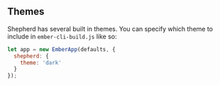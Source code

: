 ## Themes

Shepherd has several built in themes. You can specify which theme to include in `ember-cli-build.js` like so:

```js
let app = new EmberApp(defaults, {
  shepherd: {
    theme: 'dark'
  }
});
```
